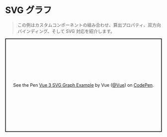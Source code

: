 # SVG グラフ

> この例はカスタムコンポーネントの組み合わせ、算出プロパティ、双方向バインディング、そして SVG 対応を紹介します。

<p class="codepen" data-height="300" data-theme-id="39028" data-default-tab="js,result" data-user="Vue" data-slug-hash="XWdmLWM" data-preview="true" data-editable="true" style="height: 300px; box-sizing: border-box; display: flex; align-items: center; justify-content: center; border: 2px solid; margin: 1em 0; padding: 1em;" data-pen-title="Vue 3 SVG Graph Example">
  <span>See the Pen <a href="https://codepen.io/team/Vue/pen/XWdmLWM">
  Vue 3 SVG Graph Example</a> by Vue (<a href="https://codepen.io/Vue">@Vue</a>)
  on <a href="https://codepen.io">CodePen</a>.</span>
</p>
<script async src="https://static.codepen.io/assets/embed/ei.js"></script>
